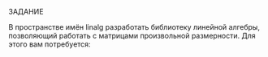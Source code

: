 ЗАДАНИЕ

В пространстве имён linalg разработать библиотеку линейной алгебры,
позволяющий работать с матрицами произвольной размерности. Для этого вам
потребуется:
